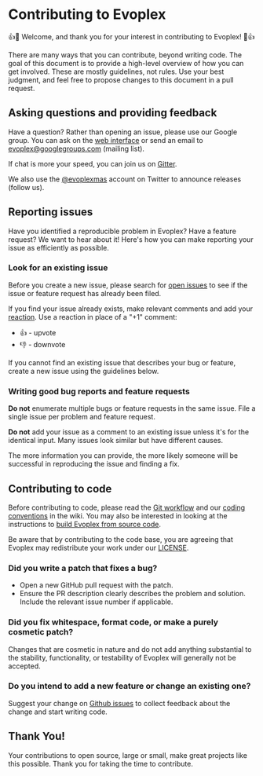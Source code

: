 # Contributing to Evoplex

:+1::tada: Welcome, and thank you for your interest in contributing to Evoplex! :tada::+1:

There are many ways that you can contribute, beyond writing code. The goal of this document is to provide a high-level overview of how you can get involved. These are mostly guidelines, not rules. Use your best judgment, and feel free to propose changes to this document in a pull request.

## Asking questions and providing feedback

Have a question? Rather than opening an issue, please use our Google group. You can ask on the [web interface](https://groups.google.com/group/evoplex) or send an email to evoplex@googlegroups.com (mailing list).

If chat is more your speed, you can join us on [Gitter](https://gitter.im/EvoplexMAS/evoplex).

We also use the [@evoplexmas](https://twitter.com/EvoplexMAS) account on Twitter to announce releases (follow us).

## Reporting issues

Have you identified a reproducible problem in Evoplex? Have a feature request? We want to hear about it! Here's how you can make reporting your issue as efficiently as possible.

### Look for an existing issue

Before you create a new issue, please search for [open issues](https://github.com/evoplex/evoplex/issues) to see if the issue or feature request has already been filed.

If you find your issue already exists, make relevant comments and add your [reaction](https://github.com/blog/2119-add-reactions-to-pull-requests-issues-and-comments). Use a reaction in place of a "+1" comment:

* 👍 - upvote
* 👎 - downvote

If you cannot find an existing issue that describes your bug or feature, create a new issue using the guidelines below.

### Writing good bug reports and feature requests

**Do not** enumerate multiple bugs or feature requests in the same issue. File a single issue per problem and feature request.

**Do not** add your issue as a comment to an existing issue unless it's for the identical input. Many issues look similar but have different causes.

The more information you can provide, the more likely someone will be successful in reproducing the issue and finding a fix.

## Contributing to code

Before contributing to code, please read the [Git workflow](https://github.com/evoplex/evoplex/wiki/Git-Contributor-Workflow) and our [coding conventions](https://github.com/evoplex/evoplex/wiki/Coding-Style-Guide) in the wiki. You may also be interested in looking at the instructions to [build Evoplex from source code](https://github.com/evoplex/evoplex/wiki/Build-from-Source-Code).

Be aware that by contributing to the code base, you are agreeing that Evoplex may redistribute your work under our [LICENSE](https://github.com/evoplex/evoplex#license).

### Did you write a patch that fixes a bug?
- Open a new GitHub pull request with the patch.
- Ensure the PR description clearly describes the problem and solution. Include the relevant issue number if applicable.

### Did you fix whitespace, format code, or make a purely cosmetic patch?
Changes that are cosmetic in nature and do not add anything substantial to the stability, functionality, or testability of Evoplex will generally not be accepted.

### Do you intend to add a new feature or change an existing one?
Suggest your change on [Github issues](https://github.com/evoplex/evoplex/issues) to collect feedback about the change and start writing code.

## Thank You!
Your contributions to open source, large or small, make great projects like this possible. Thank you for taking the time to contribute.
